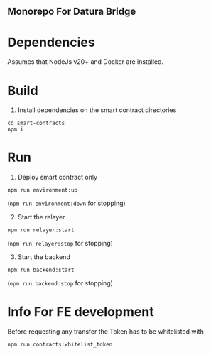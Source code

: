 ## Monorepo For Datura Bridge

# Dependencies

Assumes that NodeJs v20+ and Docker are installed.

# Build

1. Install dependencies on the smart contract directories

```
cd smart-contracts
npm i
```

# Run

1. Deploy smart contract only

```
npm run environment:up
```

(`npm run environment:down` for stopping)

2. Start the relayer

```
npm run relayer:start
```

(`npm run relayer:stop` for stopping)

3. Start the backend

```
npm run backend:start
```

(`npm run backend:stop` for stopping)

# Info For FE development

Before requesting any transfer the Token has to be whitelisted with

```
npm run contracts:whitelist_token
```
